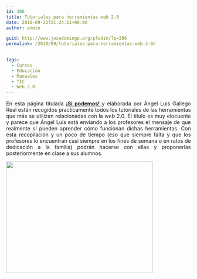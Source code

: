 ```yaml
---
id: 306
title: Tutoriales para herramientas web 2.0
date: 2010-09-22T21:24:11+00:00
author: admin

guid: http://www.josedomingo.org/pledin/?p=306
permalink: /2010/09/tutoriales-para-herramientas-web-2-0/

  
tags:
  - Cursos
  - Educación
  - Manuales
  - TIC
  - Web 2.0
---
```

<p style="text-align: justify;">
  En esta página titulada <a href="http://aliso.pntic.mec.es/agalle17/tutoriales/flashmo_098_3d_curve_wall.html" target="_blank"><strong>¡Si podemos! </strong></a>y elaborada por Ángel Luis Gallego Real están recogidos practicamente todos los tutoriales de las herramientas que más se utilizan relacionadas con la web 2.0. El título es muy elocuente y parece que Ángel Luis está enviando a los profesores el mensaje de que realmente sí pueden aprender cómo funcionan dichas herramientas. Con esta recopilación y un poco de tiempo (eso que siempre falta y que los profesores lo encuentran casi siempre en los fines de semana o en ratos de dedicación a la familia) podrán hacerse con ellas y proponerlas posteriormente en clase a sus alumnos.
</p>

<p style="text-align: justify;">
  <img class="aligncenter" title="sipodemos" src="http://2.bp.blogspot.com/_nFd5JoMNQR8/THo5EOnsAuI/AAAAAAAABr8/Ik6dR_3ygOM/s400/Captura+de+pantalla+2010-07-26+a+las+17.13.33.png" alt="" width="400" height="305" />
</p>

<!-- AddThis Advanced Settings generic via filter on the_content -->

<!-- AddThis Share Buttons generic via filter on the_content -->